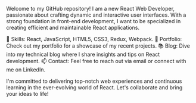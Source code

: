 Welcome to my GitHub repository! I am a new React Web Developer, 
passionate about crafting dynamic and interactive user interfaces. 
With a strong foundation in front-end development, 
I want to be specialized in creating efficient and maintainable React applications.

🔧 Skills: React, JavaScript, HTML5, CSS3, Redux, Webpack.
🚀 Portfolio: Check out my portfolio for a showcase of my recent projects.
📚 Blog: Dive into my technical blog where I share insights and tips on React development.
📫 Contact: Feel free to reach out via email or connect with me on LinkedIn.

I'm committed to delivering top-notch web experiences and continuous learning in the ever-evolving world of React. Let's collaborate and bring your ideas to life!
